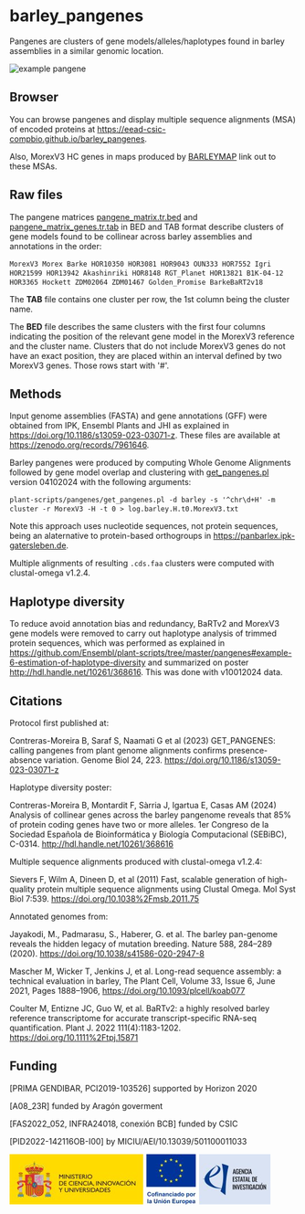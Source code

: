 # barley_pangenes

Pangenes are clusters of gene models/alleles/haplotypes found in barley assemblies in a similar genomic location.

![example pangene](https://media.springernature.com/lw685/springer-static/image/art%3A10.1186%2Fs13059-023-03071-z/MediaObjects/13059_2023_3071_Fig4_HTML.png)

## Browser

You can browse pangenes and display multiple sequence alignments (MSA) of encoded proteins at 
<https://eead-csic-compbio.github.io/barley_pangenes>.

Also, MorexV3 HC genes in maps produced by [BARLEYMAP](https://barleymap.eead.csic.es) link out to these MSAs.

## Raw files

The pangene matrices [pangene_matrix.tr.bed](./pangene_matrix.tr.bed) and 
[pangene_matrix_genes.tr.tab](./pangene_matrix_genes.tr.tab) 
in BED and TAB format describe clusters of gene models found to be collinear across barley assemblies and annotations in the order: 

    MorexV3 Morex Barke HOR10350 HOR3081 HOR9043 OUN333 HOR7552 Igri HOR21599 HOR13942 Akashinriki HOR8148 RGT_Planet HOR13821 B1K-04-12 HOR3365 Hockett ZDM02064 ZDM01467 Golden_Promise BarkeBaRT2v18

The **TAB** file contains one cluster per row, the 1st column being the cluster name.

The **BED** file describes the same clusters with the first four columns indicating the
position of the relevant gene model in the MorexV3 reference and the cluster name.
Clusters that do not include MorexV3 genes do not have an exact position, they are placed
within an interval defined by two MorexV3 genes. Those rows start with '#'.

## Methods

Input genome assemblies (FASTA) and gene annotations (GFF) were obtained from IPK,
Ensembl Plants and JHI as explained in <https://doi.org/10.1186/s13059-023-03071-z>. 
These files are available at <https://zenodo.org/records/7961646>.

Barley pangenes were produced by computing Whole Genome Alignments followed by gene model overlap and clustering with 
[get_pangenes.pl](https://github.com/Ensembl/plant-scripts/tree/master/pangenes) 
version 04102024 with the following arguments:

    plant-scripts/pangenes/get_pangenes.pl -d barley -s '^chr\d+H' -m cluster -r MorexV3 -H -t 0 > log.barley.H.t0.MorexV3.txt

Note this approach uses nucleotide sequences, not protein sequences, being an alaternative to protein-based orthogroups in <https://panbarlex.ipk-gatersleben.de>.

Multiple alignments of resulting `.cds.faa` clusters were computed with clustal-omega v1.2.4.

## Haplotype diversity

To reduce avoid annotation bias and redundancy, BaRTv2 and MorexV3 gene models were removed to
carry out haplotype analysis of trimmed protein sequences, which was performed as explained in 
<https://github.com/Ensembl/plant-scripts/tree/master/pangenes#example-6-estimation-of-haplotype-diversity>
and summarized on poster <http://hdl.handle.net/10261/368616>. This was done with v10012024 data.


## Citations

Protocol first published at:

Contreras-Moreira B, Saraf S, Naamati G et al (2023) GET_PANGENES: calling pangenes from plant genome alignments confirms presence-absence variation. Genome Biol 24, 223. https://doi.org/10.1186/s13059-023-03071-z

Haplotype diversity poster:

Contreras-Moreira B, Montardit F, Sàrria J, Igartua E, Casas AM (2024) Analysis of collinear genes across the barley pangenome reveals that 85% of protein coding genes have two or more alleles. 1er Congreso de la Sociedad Española de Bioinformática y Biología Computacional (SEBiBC), C-0314. http://hdl.handle.net/10261/368616



Multiple sequence alignments produced with clustal-omega v1.2.4:

Sievers F, Wilm A, Dineen D, et al (2011) Fast, scalable generation of high-quality protein multiple sequence alignments using Clustal Omega. Mol Syst Biol 7:539. https://doi.org/10.1038%2Fmsb.2011.75

Annotated genomes from:

Jayakodi, M., Padmarasu, S., Haberer, G. et al. The barley pan-genome reveals the hidden legacy of mutation breeding. Nature 588, 284–289 (2020). https://doi.org/10.1038/s41586-020-2947-8

Mascher M, Wicker T, Jenkins J, et al. Long-read sequence assembly: a technical evaluation in barley, The Plant Cell, Volume 33, Issue 6, June 2021, Pages 1888–1906, https://doi.org/10.1093/plcell/koab077

Coulter M, Entizne JC, Guo W, et al. BaRTv2: a highly resolved barley reference transcriptome for accurate transcript-specific RNA-seq quantification. Plant J. 2022 111(4):1183-1202. https://doi.org/10.1111%2Ftpj.15871


## Funding 

[PRIMA GENDIBAR, PCI2019-103526] supported by Horizon 2020 

[A08_23R] funded by Aragón goverment 

[FAS2022_052, INFRA24018, conexión BCB] funded by CSIC

[PID2022-142116OB-I00] by MICIU/AEI/10.13039/501100011033

![AEI](./AEI.jpg)


